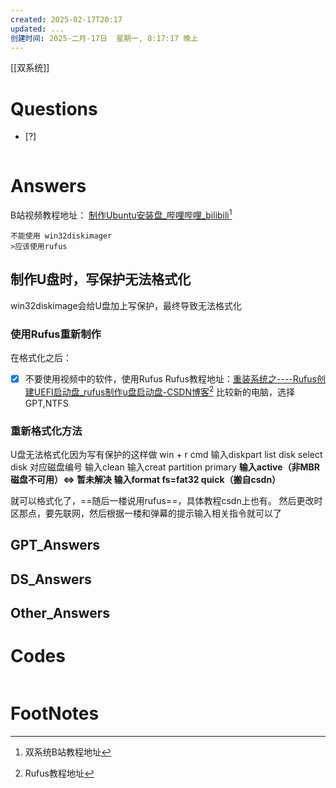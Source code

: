 ```yaml
---
created: 2025-02-17T20:17
updated: ...
创建时间: 2025-二月-17日  星期一, 8:17:17 晚上
---
```

[[双系统]]

# Questions

- [?] 

```python

```

# Answers
B站视频教程地址： [制作Ubuntu安装盘\_哔哩哔哩\_bilibili](https://www.bilibili.com/video/BV1554y1n7zv?spm_id_from=333.788.videopod.episodes&vd_source=6c33cf6826337aad387874b66413aa72&p=4)[^2]
```ad-danger
不能使用 win32diskimager
>应该使用rufus
```
## 制作U盘时，写保护无法格式化
win32diskimage会给U盘加上写保护，最终导致无法格式化
### 使用Rufus重新制作
在格式化之后：
- [x] 不要使用视频中的软件，使用Rufus
Rufus教程地址：[重装系统之----Rufus创建UEFI启动盘\_rufus制作u盘启动盘-CSDN博客](https://blog.csdn.net/CSDN_Admin0/article/details/135101936?spm=1001.2014.3001.5506)[^1]
比较新的电脑，选择GPT,NTFS
### 重新格式化方法
U盘无法格式化因为写有保护的这样做
win + r 
cmd
输入diskpart
     list disk
     select disk 对应磁盘编号
     输入clean
     输入creat partition primary
     **输入active（非MBR磁盘不可用）$\Longleftrightarrow$ 暂未解决
     输入format fs=fat32 quick（搬自csdn）**
     
就可以格式化了，==随后一楼说用rufus==，具体教程csdn上也有。
然后更改时区那点，要先联网，然后根据一楼和弹幕的提示输入相关指令就可以了


## GPT_Answers


## DS_Answers


## Other_Answers


# Codes

```python

```


# FootNotes

[^2]: 双系统B站教程地址
[^1]: Rufus教程地址